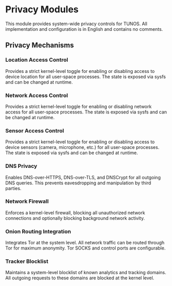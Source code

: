 # Privacy Modules

This module provides system-wide privacy controls for TUNOS. All implementation and configuration is in English and contains no comments.

## Privacy Mechanisms

### Location Access Control
Provides a strict kernel-level toggle for enabling or disabling access to device location for all user-space processes. The state is exposed via sysfs and can be changed at runtime.

### Network Access Control
Provides a strict kernel-level toggle for enabling or disabling network access for all user-space processes. The state is exposed via sysfs and can be changed at runtime.

### Sensor Access Control
Provides a strict kernel-level toggle for enabling or disabling access to device sensors (camera, microphone, etc.) for all user-space processes. The state is exposed via sysfs and can be changed at runtime.

### DNS Privacy
Enables DNS-over-HTTPS, DNS-over-TLS, and DNSCrypt for all outgoing DNS queries. This prevents eavesdropping and manipulation by third parties.

### Network Firewall
Enforces a kernel-level firewall, blocking all unauthorized network connections and optionally blocking background network activity.

### Onion Routing Integration
Integrates Tor at the system level. All network traffic can be routed through Tor for maximum anonymity. Tor SOCKS and control ports are configurable.

### Tracker Blocklist
Maintains a system-level blocklist of known analytics and tracking domains. All outgoing requests to these domains are blocked at the kernel level.